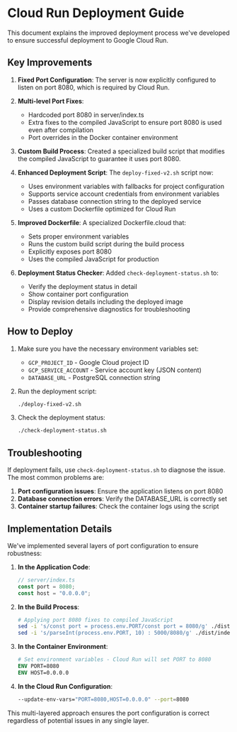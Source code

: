 # Cloud Run Deployment Guide

This document explains the improved deployment process we've developed to ensure successful deployment to Google Cloud Run.

## Key Improvements

1. **Fixed Port Configuration**: The server is now explicitly configured to listen on port 8080, which is required by Cloud Run.

2. **Multi-level Port Fixes**:
   - Hardcoded port 8080 in server/index.ts
   - Extra fixes to the compiled JavaScript to ensure port 8080 is used even after compilation
   - Port overrides in the Docker container environment

3. **Custom Build Process**: Created a specialized build script that modifies the compiled JavaScript to guarantee it uses port 8080.

4. **Enhanced Deployment Script**: The `deploy-fixed-v2.sh` script now:
   - Uses environment variables with fallbacks for project configuration
   - Supports service account credentials from environment variables
   - Passes database connection string to the deployed service
   - Uses a custom Dockerfile optimized for Cloud Run

5. **Improved Dockerfile**: A specialized Dockerfile.cloud that:
   - Sets proper environment variables
   - Runs the custom build script during the build process
   - Explicitly exposes port 8080
   - Uses the compiled JavaScript for production

6. **Deployment Status Checker**: Added `check-deployment-status.sh` to:
   - Verify the deployment status in detail
   - Show container port configuration
   - Display revision details including the deployed image
   - Provide comprehensive diagnostics for troubleshooting

## How to Deploy

1. Make sure you have the necessary environment variables set:
   - `GCP_PROJECT_ID` - Google Cloud project ID
   - `GCP_SERVICE_ACCOUNT` - Service account key (JSON content)
   - `DATABASE_URL` - PostgreSQL connection string

2. Run the deployment script:
   ```bash
   ./deploy-fixed-v2.sh
   ```

3. Check the deployment status:
   ```bash
   ./check-deployment-status.sh
   ```

## Troubleshooting

If deployment fails, use `check-deployment-status.sh` to diagnose the issue. The most common problems are:

1. **Port configuration issues**: Ensure the application listens on port 8080
2. **Database connection errors**: Verify the DATABASE_URL is correctly set
3. **Container startup failures**: Check the container logs using the script

## Implementation Details

We've implemented several layers of port configuration to ensure robustness:

1. **In the Application Code**:
   ```typescript
   // server/index.ts
   const port = 8080;
   const host = "0.0.0.0";
   ```

2. **In the Build Process**:
   ```bash
   # Applying port 8080 fixes to compiled JavaScript
   sed -i 's/const port = process.env.PORT/const port = 8080/g' ./dist/index.js
   sed -i 's/parseInt(process.env.PORT, 10) : 5000/8080/g' ./dist/index.js
   ```

3. **In the Container Environment**:
   ```dockerfile
   # Set environment variables - Cloud Run will set PORT to 8080
   ENV PORT=8080
   ENV HOST=0.0.0.0
   ```

4. **In the Cloud Run Configuration**:
   ```bash
   --update-env-vars="PORT=8080,HOST=0.0.0.0" --port=8080
   ```

This multi-layered approach ensures the port configuration is correct regardless of potential issues in any single layer.
